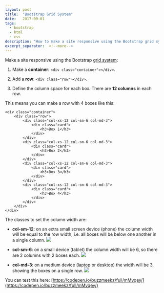 ```yaml
---
layout: post
title:  "Bootstrap Grid System"
date:   2017-09-01
tags:
  - bootstrap
  - html
  - css
description: "How to make a site responsive using the Bootstrap grid system."
excerpt_separator:  <!--more-->
---
```

Make a site responsive using the Bootstrap [grid system](https://getbootstrap.com/docs/3.3/css/#grid):


1. Make a **container**: `<div class="container"></div>`.

2. Add a **row**: `<div class="row"></div>`.

3. Define the column space for each box. There are **12 columns** in each row.


  This means you can make a row with 4 boxes like this:

    <div class="container">
        <div class="row">
            <div class="col-xs-12 col-sm-6 col-md-3">
                <div class="card">
                    <h3>Box 1</h3>
                </div>
            </div>
            <div class="col-xs-12 col-sm-6 col-md-3">
                <div class="card">
                    <h3>Box 2</h3>
                </div>
            </div>
            <div class="col-xs-12 col-sm-6 col-md-3">
                <div class="card">
                    <h3>Box 3</h3>
                </div>
            </div>
            <div class="col-xs-12 col-sm-6 col-md-3">
                <div class="card">
                    <h3>Box 4</h3>
                </div>
            </div>
        </div>
    </div>

The classes to set the column width are:


- **col-sm-12**: on an extra small screen device (phone) the column width will be equal to the row width, i.e. all boxes will be below one another in a single column.
![](https://d2mxuefqeaa7sj.cloudfront.net/s_DF3E6D2DF13A1AA1C63387C5F183F8D88C261ACC49255C9841C23B8F107E7FE6_1504274678701_Screenshot+2017-09-01+11.03.50.png)

- **col-sm-6**: on a small device (tablet) the column width will be 6, so there are 2 columns with 2 boxes each.
![](https://d2mxuefqeaa7sj.cloudfront.net/s_DF3E6D2DF13A1AA1C63387C5F183F8D88C261ACC49255C9841C23B8F107E7FE6_1504274703571_Screenshot+2017-09-01+11.04.02.png)

- **col-md-3**: on a medium device (laptop or desktop) the width will be 3, showing the boxes on a single row.
![](https://d2mxuefqeaa7sj.cloudfront.net/s_DF3E6D2DF13A1AA1C63387C5F183F8D88C261ACC49255C9841C23B8F107E7FE6_1504274718642_Screenshot+2017-09-01+11.04.10.png)


You can test this here: [https://codepen.io/buzzmeekz/full/mMvqey/](https://codepen.io/buzzmeekz/full/mMvqey/)


